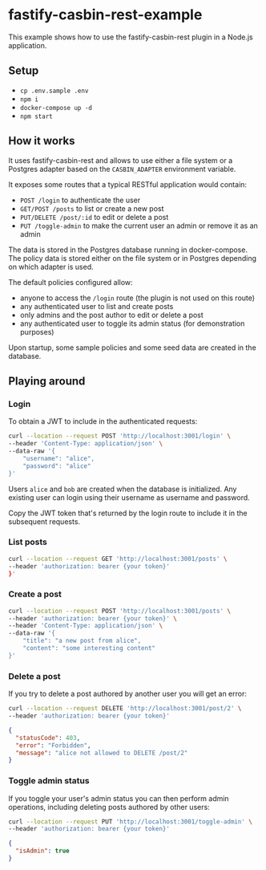 # fastify-casbin-rest-example

This example shows how to use the fastify-casbin-rest plugin in a Node.js application.

## Setup

- `cp .env.sample .env`
- `npm i`
- `docker-compose up -d`
- `npm start`

## How it works

It uses fastify-casbin-rest and allows to use either a file system or a Postgres adapter based on the `CASBIN_ADAPTER` environment variable.

It exposes some routes that a typical RESTful application would contain:

- `POST /login` to authenticate the user
- `GET/POST /posts` to list or create a new post
- `PUT/DELETE /post/:id` to edit or delete a post
- `PUT /toggle-admin` to make the current user an admin or remove it as an admin

The data is stored in the Postgres database running in docker-compose.
The policy data is stored either on the file system or in Postgres depending on which adapter is used.

The default policies configured allow:

- anyone to access the `/login` route (the plugin is not used on this route)
- any authenticated user to list and create posts
- only admins and the post author to edit or delete a post
- any authenticated user to toggle its admin status (for demonstration purposes)

Upon startup, some sample policies and some seed data are created in the database.

## Playing around

### Login

To obtain a JWT to include in the authenticated requests:

```bash
curl --location --request POST 'http://localhost:3001/login' \
--header 'Content-Type: application/json' \
--data-raw '{
    "username": "alice",
    "password": "alice"
}'
```

Users `alice` and `bob` are created when the database is initialized. Any existing user can login using their username as username and password.

Copy the JWT token that's returned by the login route to include it in the subsequent requests.

### List posts

```bash
curl --location --request GET 'http://localhost:3001/posts' \
--header 'authorization: bearer {your token}'
}'
```

### Create a post

```bash
curl --location --request POST 'http://localhost:3001/posts' \
--header 'authorization: bearer {your token}' \
--header 'Content-Type: application/json' \
--data-raw '{
    "title": "a new post from alice",
    "content": "some interesting content"
}'
```

### Delete a post

If you try to delete a post authored by another user you will get an error:

```bash
curl --location --request DELETE 'http://localhost:3001/post/2' \
--header 'authorization: bearer {your token}'
```

```json
{
  "statusCode": 403,
  "error": "Forbidden",
  "message": "alice not allowed to DELETE /post/2"
}
```

### Toggle admin status

If you toggle your user's admin status you can then perform admin operations, including deleting posts authored by other users:

```bash
curl --location --request PUT 'http://localhost:3001/toggle-admin' \
--header 'authorization: bearer {your token}'
```

```json
{
  "isAdmin": true
}
```
